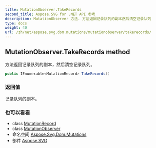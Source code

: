 ```yaml
---
title: MutationObserver.TakeRecords
second_title: Aspose.SVG for .NET API 参考
description: MutationObserver 方法. 方法返回记录队列的副本然后清空记录队列
type: docs
weight: 40
url: /zh/net/aspose.svg.dom.mutations/mutationobserver/takerecords/
---
```

## MutationObserver.TakeRecords method

方法返回记录队列的副本，然后清空记录队列。

```csharp
public IEnumerable<MutationRecord> TakeRecords()
```

### 返回值

记录队列的副本。

### 也可以看看

* class [MutationRecord](../../mutationrecord/)
* class [MutationObserver](../)
* 命名空间 [Aspose.Svg.Dom.Mutations](../../mutationobserver/)
* 部件 [Aspose.SVG](../../../)



